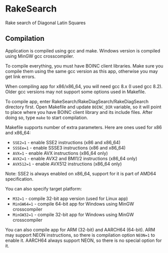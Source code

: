 # RakeSearch
Rake search of Diagonal Latin Squares

## Compilation

Application is compiled using gcc and make. Windows version is compiled using MinGW gcc crosscompiler.

To compile everything, you must have BOINC client libraries. Make sure you compile them using the same gcc version as this app, otherwise you may get link errors.

When compiling app for x86/x86_64, you will need gcc 8.x (I used gcc 8.2). Older gcc versions may not support some options used in Makefile.

To compile app, enter RakeSearch/RakeDiagSearch/RakeDiagSearch directory first. Open Makefile and update `BOINC_DIR` variable, so it will point to place where you have BOINC client library and its include files. After doing so, type `make` to start compilation.

Makefile supports number of extra parameters. Here are ones used for x86 and x86_64:

- `SSE2=1` - enable SSE2 instructions (x86 and x86_64)
- `SSSEe=1` - enable SSSE3 instructions (x86 and x86_64)
- `AVX=1` - enable AVX instructions (x86_64 only)
- `AVX2=1` - enable AVX2 and BMI1/2 instructions (x86_64 only)
- `AVX512=1` - enable AVX512 instructions (x86_64 only)

Note: SSE2 is always enabled on x86_64, support for it is part of AMD64 specification.

You can also specify target platform:
- `M32=1` - compile 32-bit app version (used for Linux app)
- `MinGW64=1` - compile 64-bit app for Windows using MinGW crosscompiler
- `MinGW32=1` - compile 32-bit app for Windows using MinGW crosscompiler

You can also compile app for ARM (32-bit) and AARCH64 (64-bit). ARM may support NEON instructions, so there is compilation option `NEON=1` to enable it. AARCH64 always support NEON, so there is no special option for it.
